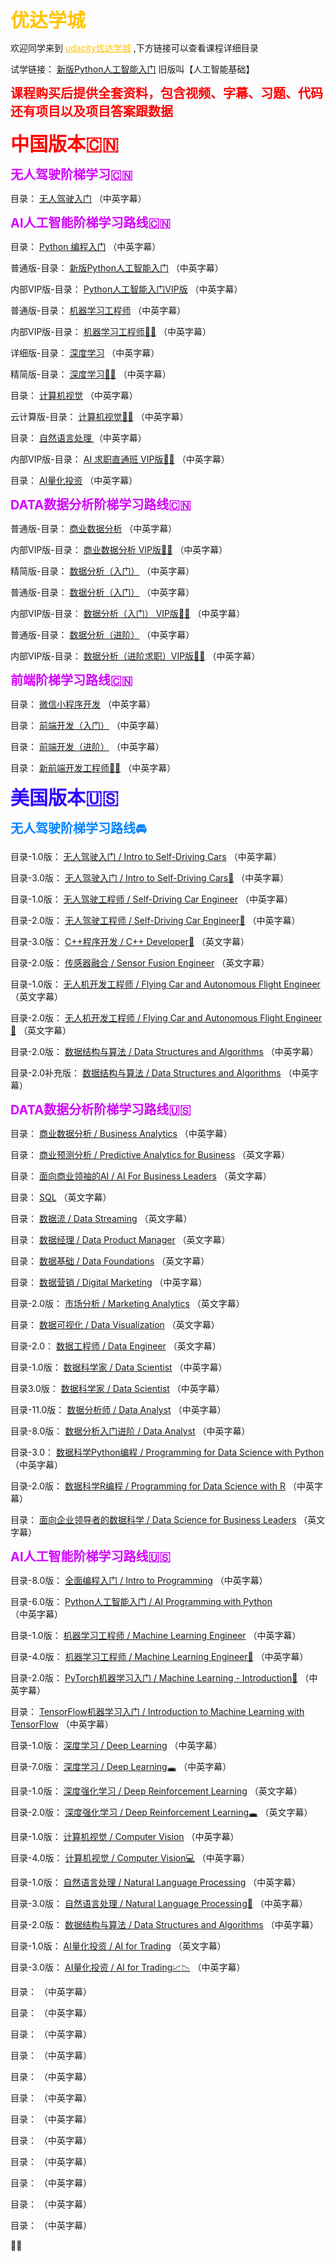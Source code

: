 <font style="font-size:30px;font-weight:bold;color:rgb(255, 196, 0);">优达学城</font>

<p>
   欢迎同学来到
  <a href="https://shop455562174.taobao.com/?spm=2013.1.1000126.2.10265e78elc5p0" style="color:rgb(255, 196, 0);">udacity优达学城</a>
  ,下方链接可以查看课程详细目录
</p>

<p>
  试学链接：
 <a href="新版Python人工智能入门.html" >新版Python人工智能入门</a>
 旧版叫【人工智能基础】
</p>

<font style="font-size:20px;font-weight:bold;color:rgb(255, 0, 0);">课程购买后提供全套资料，包含视频、字幕、习题、代码还有项目以及项目答案跟数据</font>
<p>

</p>

<font style="font-size:30px;font-weight:bold;color:rgb(255, 0, 0);">中国版本🇨🇳</font>

<p>

</p> 

<font style="font-size:20px;font-weight:bold;color:rgb(212, 0, 255);">无人驾驶阶梯学习🇨🇳</font>

<p>

</p> 

<p>
  目录：
 <a href="无人驾驶入门.html" >无人驾驶入门</a>
 （中英字幕）
</p>

<font style="font-size:20px;font-weight:bold;color:rgb(212, 0, 255);">AI人工智能阶梯学习路线🇨🇳</font>

<p>
  目录：
 <a href="Python 编程入门 v1.0.0.html" >Python 编程入门</a>
 （中英字幕）
</p>

<p>
  普通版-目录：
 <a href="新版Python人工智能入门.html" >新版Python人工智能入门</a>
 （中英字幕）
</p>

<p>
  内部VIP版-目录：
 <a href="Python人工智能入门VIP版5.0.html" >Python人工智能入门VIP版</a>
 （中英字幕）
</p>

<p>
  普通版-目录：
 <a href="机器学习工程师.html" >机器学习工程师</a>
 （中英字幕）
</p>

<p>
  内部VIP版-目录：
 <a href="机器学习工程师 v12.0.0.html" >机器学习工程师👨‍🔬</a>
 （中英字幕）
</p>

<p>
  详细版-目录：
 <a href="深度学习 v2.0.0.html" >深度学习</a>
 （中英字幕）
</p>

<p>
  精简版-目录：
 <a href="深度学习3.0.html" >深度学习👨‍🔬</a>
 （中英字幕）
</p>

<p>
  目录：
 <a href="计算机视觉.html" >计算机视觉</a>
 （中英字幕）
</p>

<p>
  云计算版-目录：
 <a href="计算机视觉3.0.html" >计算机视觉👨‍🔬</a>
 （中英字幕）
</p>

<p>
  目录：
 <a href="自然语言处理 v1.0.0.html" >自然语言处理 </a>
 （中英字幕）
</p>

<p>
  内部VIP版-目录：
 <a href="AI 求职直通班6.0 VIP.html" >AI 求职直通班 VIP版👨‍🔬</a>
 （中英字幕）
</p>

<p>
  目录：
 <a href="AI量化投资.html" >AI量化投资</a>
 （中英字幕）
</p>

<font style="font-size:20px;font-weight:bold;color:rgb(212, 0, 255);">DATA数据分析阶梯学习路线🇨🇳</font>

<p>
  普通版-目录：
 <a href="商业数据分析3.0.html" >商业数据分析</a>
 （中英字幕）
</p>

<p>
  内部VIP版-目录：
 <a href="商业数据分析 v6.0.vip.html" >商业数据分析 VIP版👨‍🔬</a>
 （中英字幕）
</p>

<p>
  精简版-目录：
 <a href="数据分析（入门） v3.0.0.html" >数据分析（入门）</a>
 （中英字幕）
</p>

<p>
  普通版-目录：
 <a href="数据分析（入门）6.html" >数据分析（入门）</a>
 （中英字幕）
</p>

<p>
  内部VIP版-目录：
 <a href="数据分析（入门） VIP版本.html" >数据分析（入门） VIP版👨‍🔬</a>
 （中英字幕）
</p>


<p>
  普通版-目录：
 <a href="数据分析（进阶） v6.0.0.html" >数据分析（进阶）</a>
 （中英字幕）
</p>

<p>
  内部VIP版-目录：
 <a href="数据分析（进阶求职） vip.html" >数据分析（进阶求职）VIP版👨‍🔬</a>
 （中英字幕）
</p>

<font style="font-size:20px;font-weight:bold;color:rgb(212, 0, 255);">前端阶梯学习路线🇨🇳</font>

<p>
  目录：
 <a href="微信小程序开发.html" >微信小程序开发</a>
 （中英字幕）
</p>

<p>
  目录：
 <a href="前端开发（入门） v1.0.0.html" >前端开发（入门）</a>
 （中英字幕）
</p>

<p>
  目录：
 <a href="前端开发（进阶） v4.0.0.html" >前端开发（进阶）</a>
 （中英字幕）
</p>

<p>
  目录：
 <a href="新前端开发工程师(cn).html" >新前端开发工程师👨‍🔬</a>
 （中英字幕）
</p>

<p>

</p>

<font style="font-size:30px;font-weight:bold;color:rgb(47, 0, 255);">美国版本🇺🇸</font>

<p>

</p> 

<font style="font-size:20px;font-weight:bold;color:rgb(0, 132, 255);">无人驾驶阶梯学习路线🚘</font>
<p>

</p>

<p>
  目录-1.0版：
 <a href="无人入门.html" >无人驾驶入门 / Intro to Self-Driving Cars</a>
 （中英字幕）
</p>

<p>
  目录-3.0版：
 <a href="无人入门3.0.html" >无人驾驶入门 / Intro to Self-Driving Cars🚙</a>
 （中英字幕）
</p>

<p>
  目录-1.0版：
 <a href="Self-Driving Car Engineer.html" >无人驾驶工程师 / Self-Driving Car Engineer</a>
 （中英字幕）
</p>

<p>
  目录-2.0版：
 <a href="Self-Driving Car Engineer2.0.html" >无人驾驶工程师 / Self-Driving Car Engineer🚙</a>
 （中英字幕）
</p>

<p>
  目录-3.0版：
 <a href="c++3.0.html" >C++程序开发 / C++ Developer🚙</a>
 （英文字幕）
</p>

<p>
  目录-2.0版：
 <a href="传感器融合.html" >传感器融合 / Sensor Fusion Engineer</a>
 （英文字幕）
</p>

<p>
  目录-1.0版：
 <a href="Flying Car.html" >无人机开发工程师 / Flying Car and Autonomous Flight Engineer</a>
 （英文字幕）
</p>

<p>
  目录-2.0版：
 <a href="Flying Car2.0.html" >无人机开发工程师 / Flying Car and Autonomous Flight Engineer🚁</a>
 （英文字幕）
</p>

<p>
  目录-2.0版：
 <a href="数据结构.html" >数据结构与算法 / Data Structures and Algorithms</a>
 （中英字幕）
</p>

<p>
  目录-2.0补充版：
 <a href="数据结构补充版.html" >数据结构与算法 / Data Structures and Algorithms</a>
 （中英字幕）
</p>

<font style="font-size:20px;font-weight:bold;color:rgb(212, 0, 255);">DATA数据分析阶梯学习路线🇺🇸</font>

<p>
  目录：
 <a href="商业分析.html" >商业数据分析 / Business Analytics</a>
 （中英字幕）
</p>

<p>
  目录：
 <a href="商业预测分析.html" >商业预测分析 / Predictive Analytics for Business</a>
 （英文字幕）
</p>

<p>
  目录：
 <a href="面向商业领袖的AI.html" >面向商业领袖的AI / AI For Business Leaders</a>
 （英文字幕）
</p>

<p>
  目录：
 <a href="SQL.html" >SQL</a>
 （英文字幕）
</p>

<p>
  目录：
 <a href="数据流.html" >数据流 / Data Streaming</a>
 （英文字幕）
</p>

<p>
  目录：
 <a href="数据经理.html" >数据经理 / Data Product Manager</a>
 （英文字幕）
</p>

<p>
  目录：
 <a href="数据基础.html" >数据基础 / Data Foundations</a>
 （英文字幕）
</p>

<p>
  目录：
 <a href="数据营销.html" >数据营销 / Digital Marketing</a>
 （中英字幕）
</p>

<p>
  目录-2.0版：
 <a href="市场分析.html" >市场分析 / Marketing Analytics</a>
 （英文字幕）
</p>

<p>
  目录：
 <a href="数据可视化.html" >数据可视化 / Data Visualization</a>
 （英文字幕）
</p>

<p>
  目录-2.0：
 <a href="数据工程师.html" >数据工程师 / Data Engineer</a>
 （英文字幕）
</p>

<p>
  目录-1.0版：
 <a href="数据科学家.html" >数据科学家 / Data Scientist</a>
 （中英字幕）
</p>

<p>
  目录3.0版：
 <a href="数据科学家 3，0.html" >数据科学家 / Data Scientist</a>
 （中英字幕）
</p>

<p>
  目录-11.0版：
 <a href="数据分析师.html" >数据分析师 / Data Analyst</a>
 （中英字幕）
</p>

<p>
  目录-8.0版：
 <a href="数据分析入门进阶.html" >数据分析入门进阶 / Data Analyst</a>
 （中英字幕）
</p>

<p>
  目录-3.0：
 <a href="数据科学Python编程.html" >数据科学Python编程 / Programming for Data Science with Python</a>
 （中英字幕）
</p>

<p>
  目录-2.0版：
 <a href="数据科学R编程.html" >数据科学R编程 / Programming for Data Science with R</a>
 （中英字幕）
</p>

<p>
  目录：
 <a href="面向企业领导者的数据科学.html" >面向企业领导者的数据科学 / Data Science for Business Leaders</a>
 （英文字幕）
</p>

<font style="font-size:20px;font-weight:bold;color:rgb(212, 0, 255);">AI人工智能阶梯学习路线🇺🇸</font>

<p>
  目录-8.0版：
 <a href="全面编程入门.html" >全面编程入门 / Intro to Programming</a>
 （中英字幕）
</p>

<p>
  目录-6.0版：
 <a href="Python人工智能入门.html" >Python人工智能入门 / AI Programming with Python</a>
 （中英字幕）
</p>

<p>
  目录-1.0版：
 <a href="机器学习.html" >机器学习工程师 / Machine Learning Engineer</a>
 （中英字幕）
</p>

<p>
  目录-4.0版：
 <a href="机器学习4.0.html" >机器学习工程师 / Machine Learning Engineer🤖️</a>
 （中英字幕）
</p>

<p>
  目录-2.0版：
 <a href="PyTorch机器学习入门2.0.html" >PyTorch机器学习入门 / Machine Learning - Introduction🤖️</a>
 （中英字幕）
</p>

<p>
  目录：
 <a href="TensorFlow机器学习入门.html" >TensorFlow机器学习入门 / Introduction to Machine Learning with TensorFlow</a>
 （中英字幕）
</p>

<p>
  目录-1.0版：
 <a href="Deep Learning .html" >深度学习 / Deep Learning</a>
 （中英字幕）
</p>

<p>
  目录-7.0版：
 <a href="深度学习 7.0.html" >深度学习 / Deep Learning🕳️</a>
 （中英字幕）
</p>

<p>
  目录-1.0版：
 <a href="Deep Reinforcement Learning .html" >深度强化学习 / Deep Reinforcement Learning</a>
 （英文字幕）
</p>

<p>
  目录-2.0版：
 <a href="深度强化学习2.0.html" >深度强化学习 / Deep Reinforcement Learning🕳️</a>
 （英文字幕）
</p>

<p>
  目录-1.0版：
 <a href="Computer Vision.html" >计算机视觉 / Computer Vision</a>
 （中英字幕）
</p>

<p>
  目录-4.0版：
 <a href="计算机视觉4.0.html" >计算机视觉 / Computer Vision💻</a>
 （中英字幕）
</p>

<p>
  目录-1.0版：
 <a href="Natural Language Processing.html" >自然语言处理 / Natural Language Processing</a>
 （中英字幕）
</p>

<p>
  目录-3.0版：
 <a href="" >自然语言处理 / Natural Language Processing🌃</a>
 （中英字幕）
</p>

<p>
  目录-2.0版：
 <a href="数据结构.html" >数据结构与算法 / Data Structures and Algorithms</a>
 （中英字幕）
</p> 

<p>
  目录-1.0版：
 <a href="AI量化投资 1.0.html" >AI量化投资 / AI for Trading</a>
 （英文字幕）
</p>

<p>
  目录-3.0版：
 <a href="AI量化投资 3.0.html" >AI量化投资 / AI for Trading📈📉</a>
 （中英字幕）
</p>

<p>
  目录：
 <a href="" ></a>
 （中英字幕）
</p>

<p>
  目录：
 <a href="" ></a>
 （中英字幕）
</p>

<p>
  目录：
 <a href="" ></a>
 （中英字幕）
</p>

<p>
  目录：
 <a href="" ></a>
 （中英字幕）
</p>

<p>
  目录：
 <a href="" ></a>
 （中英字幕）
</p>

<p>
  目录：
 <a href="" ></a>
 （中英字幕）
</p>

<p>
  目录：
 <a href="" ></a>
 （中英字幕）
</p>

<p>
  目录：
 <a href="" ></a>
 （中英字幕）
</p>

<p>
  目录：
 <a href="" ></a>
 （中英字幕）
</p>

<p>
  目录：
 <a href="" ></a>
 （中英字幕）
</p>

<p>
  目录：
 <a href="" ></a>
 （中英字幕）
</p>

<p>
  目录：
 <a href="" ></a>
 （中英字幕）
</p>

👨‍🔬



